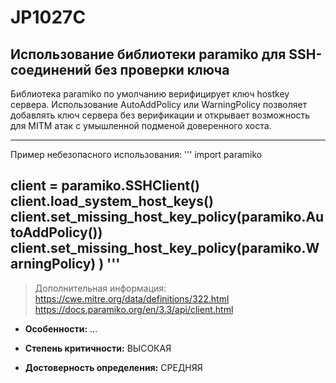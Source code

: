# JP1027C
## Использование библиотеки paramiko для SSH-соединений без проверки ключа 
Библиотека paramiko по умолчанию верифицирует ключ hostkey сервера. Использование
AutoAddPolicy или WarningPolicy позволяет добавлять ключ сервера без верификации и открывает
возможность для MITM атак с умышленной подменой доверенного хоста. 

---
Пример небезопасного использования:
'''
import paramiko

client = paramiko.SSHClient()
client.load_system_host_keys()
client.set_missing_host_key_policy(paramiko.AutoAddPolicy())
client.set_missing_host_key_policy(paramiko.WarningPolicy)
)
'''
---
> Дополнительная информация:
> <https://cwe.mitre.org/data/definitions/322.html>
> <https://docs.paramiko.org/en/3.3/api/client.html>

* __Особенности:__ ...

* __Степень критичности:__ ВЫСОКАЯ
* __Достоверность определения:__ СРЕДНЯЯ